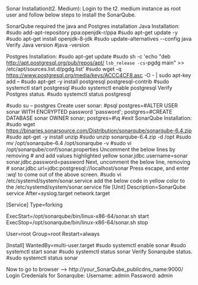 Sonar Installation(t2. Medium):
Login to the t2. medium instance as root user and follow below steps to install the SonarQube.

SonarQube required the java and Postgres installation
Java Installation:
#sudo add-apt-repository ppa:openjdk-r/ppa 
#sudo apt-get update -y
#sudo apt-get install openjdk-8-jdk
#sudo update-alternatives --config java
Verify Java version
#java -version
 
Postgres Installation:
#sudo apt-get update
#sudo sh -c 'echo "deb http://apt.postgresql.org/pub/repos/apt/ `lsb_release -cs`-pgdg main" >> /etc/apt/sources.list.d/pgdg.list'
#sudo wget -q https://www.postgresql.org/media/keys/ACCC4CF8.asc -O - | sudo apt-key add –
#sudo apt-get -y install postgresql postgresql-contrib
#sudo systemctl start postgresql
#sudo systemctl enable postgresql
Verify Postgres status.
#sudo systemctl status postgresql
 
#sudo su – postgres
Create user sonar:
#psql
postgres=#ALTER USER sonar WITH ENCRYPTED password 'password';
postgres=#CREATE DATABASE sonar OWNER sonar;
postgres=#\q
#exit
SonarQube Installation:
#sudo wget https://binaries.sonarsource.com/Distribution/sonarqube/sonarqube-6.4.zip
#sudo apt-get -y install unzip
#sudo unzip sonarqube-6.4.zip -d /opt
#sudo mv /opt/sonarqube-6.4 /opt/sonarqube -v
#sudo vi /opt/sonarqube/conf/sonar.properties
Uncomment the below lines by removing # and add values highlighted yellow
sonar.jdbc.username=sonar
sonar.jdbc.password=password
Next, uncomment the below line, removing #
sonar.jdbc.url=jdbc:postgresql://localhost/sonar
Press escape, and enter :wq! to come out of the above screen.
#sudo vi /etc/systemd/system/sonar.service
add the below code in yellow color to the /etc/systemd/system/sonar.service file
[Unit]
Description=SonarQube service
After=syslog.target network.target

[Service]
Type=forking

ExecStart=/opt/sonarqube/bin/linux-x86-64/sonar.sh start
ExecStop=/opt/sonarqube/bin/linux-x86-64/sonar.sh stop

User=root
Group=root
Restart=always

[Install]
WantedBy=multi-user.target
#sudo systemctl enable sonar
#sudo systemctl start sonar
#sudo systemctl status sonar
Verify Sonarqube status.
#sudo systemctl status sonar
 
Now to go to browser --> http://your_SonarQube_publicdns_name:9000/
Login Credenials for Sonarqube:
Username: admin
Password: admin

